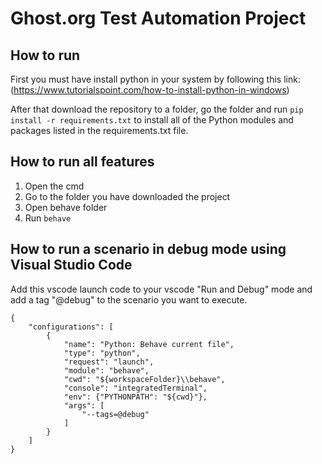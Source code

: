 # Ghost.org Test Automation Project

## How to run

First you must have install python in your system by following this link: (https://www.tutorialspoint.com/how-to-install-python-in-windows)

After that download the repository to a folder, go the folder and run `pip install -r requirements.txt` to install all of the Python modules and packages listed in the requirements.txt file.

## How to run all features

1. Open the cmd
2. Go to the folder you have downloaded the project
3. Open behave folder
4. Run `behave`

## How to run a scenario in debug mode using Visual Studio Code

Add this vscode launch code to your vscode "Run and Debug" mode and add a tag "@debug" to the scenario you want to execute.

```
{
    "configurations": [
        {
            "name": "Python: Behave current file",
            "type": "python",
            "request": "launch",
            "module": "behave",
            "cwd": "${workspaceFolder}\\behave",
            "console": "integratedTerminal",
            "env": {"PYTHONPATH": "${cwd}"},
            "args": [
                "--tags=@debug"
            ]
        }
    ]
}

```

